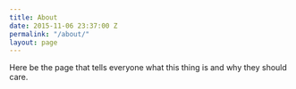 ```yaml
---
title: About
date: 2015-11-06 23:37:00 Z
permalink: "/about/"
layout: page
---
```


Here be the page that tells everyone what this thing is and why they should care.

